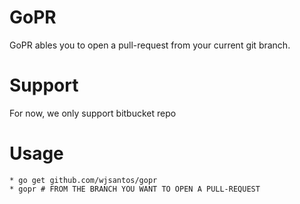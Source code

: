 # GoPR

GoPR ables you to open a pull-request from your current git branch.

# Support

For now, we only support bitbucket repo

# Usage

```
* go get github.com/wjsantos/gopr
* gopr # FROM THE BRANCH YOU WANT TO OPEN A PULL-REQUEST
```


